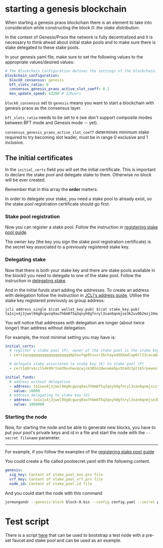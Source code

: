 # starting a genesis blockchain

When starting a genesis praos blockchain there is an element to take
into consideration while constructing the block 0: _the stake distribution_.

In the context of Genesis/Praos the network is fully decentralized and it is
necessary to think ahead about initial stake pools and to make sure there
is stake delegated to these stake pools.

In your genesis yaml file, make sure to set the following values to the appropriate
values/desired values:

```yaml
# The Blockchain Configuration defines the settings of the blockchain.
blockchain_configuration:
  block0_consensus: genesis
  bft_slots_ratio: 0
  consensus_genesis_praos_active_slot_coeff: 0.1
  kes_update_speed: 43200 # 12hours
```

`block0_consensus` set to `genesis` means you want to start a blockchain with
genesis praos as the consensus layer.

`bft_slots_ratio` needs to be set to `0` (we don't support composite modes between
BFT mode and Genesis mode -- yet).

`consensus_genesis_praos_active_slot_coeff` determines minimum stake required to
try becoming slot leader, must be in range 0 exclusive and 1 inclusive.

## The initial certificates

In the `initial_certs` field you will set the initial certificate. This is important
to declare the stake pool and delegate stake to them. Otherwise no block will be ever
created.

Remember that in this array the **order** matters:

In order to delegate your stake, you need a stake pool to already exist, so the stake pool registration certificate should go first.

### Stake pool registration

Now you can register a stake pool.
Follow the instruction in [registering stake pool guide](../stake_pool/registering_stake_pool.md).

The _owner key_ (the key you sign the stake pool registration certificate) is the secret
key associated to a previously registered stake key.

### Delegating stake

Now that there is both your stake key and there are stake pools available
in the block0 you need to delegate to one of the stake pool. Follow the instruction
in [delegating stake](../stake_pool/delegating_stake.md).

And in the initial funds start adding the addresses. To create an address with delegation
follow the instruction in [JCLI's address guide](../jcli/address.md). Utilise the stake key
registered previously as group address:

```
jcli address single $(cat wallet_key.pub) $(cat stake_key.pub)
ta1sjx4j3jwel94g0cgwzq9au7h6m8f5q3qnyh0gfnryl3xan6qnmjse3k2uv062mzj34eacjnxthxqv8fvdcn6f4xhxwa7ms729ak3gsl4qrq2mm
```

You will notice that addresses with delegation are longer (about twice longer) than
address without delegation.

For example, the most minimal setting you may have is:

```yaml
initial_certs:
  # register a stake pool (P), owner of the stake pool is the stake key (K)
  - cert1qsqqqqqqqqqqqqqqqqqqq0p5avfqp9tzusr26chayeddkkmdlap6tl23ceca8unsghc22tap8clhrzslkehdycufa4ywvqvs4u36zctw4ydtg7xagprfgz0vuujh3lgtxgfszqzqj4xk4sxxyg392p5nqz8s7ev5wna7eqz7ycsuas05mrupmdsfk0fqqudanew6c0nckf5tsp0lgnk8e8j0dpnxvjk2usn52vs8umr3qrccegxaz

  # delegate stake associated to stake key (K) to stake pool (P)
  - cert1q0rv4ccl54k99rtnm39xvhwvqcwjcm385n2dwvamahpu5tmdz3plt65rpewev3a03xj7nfx5pz0xap2cjxjnxvt2ma9y9dalzder3xm5qyqyq0lx05ggrws0ghuffqrg7scqzdsd665v4m7087eam5zvw4f26v2tsea3ujrxly243sgqkn42uttk5juvq78ajvfx9ttcmj05lfuwtq9qhdxzr0

initial_funds:
  # address without delegation
  - address: ta1swx4j3jwel94g0cgwzq9au7h6m8f5q3qnyh0gfnryl3xan6qnmjsczt057x
    value: 10000
  # address delegating to stake key (K)
  - address: ta1sjx4j3jwel94g0cgwzq9au7h6m8f5q3qnyh0gfnryl3xan6qnmjse3k2uv062mzj34eacjnxthxqv8fvdcn6f4xhxwa7ms729ak3gsl4qrq2mm
    value: 1000000
```

### Starting the node

Now, for starting the node and be able to generate new blocks, you have to put your pool's private keys and id in a file and start the node with the `--secret filename` parameter.

---

For example, if you follow the examples of the [registering stake pool guide](../stake_pool/registering_stake_pool.md) 

You could create a file called poolsecret.yaml with the following content.

```yaml
genesis:
  sig_key: Content of stake_pool_kes.prv file
  vrf_key: Content of stake_pool_vrf.prv file
  node_id: Content of stake_pool.id file
```

And you could start the node with this command 

```sh
jormungandr --genesis-block block-0.bin --config config.yaml --secret poolsecret.yaml
```

# Test script

There is a script [here](https://github.com/input-output-hk/jormungandr/blob/master/scripts/bootstrap) that can be used to bootstrap a test node with a pre-set faucet and stake pool and can be used as an example.
